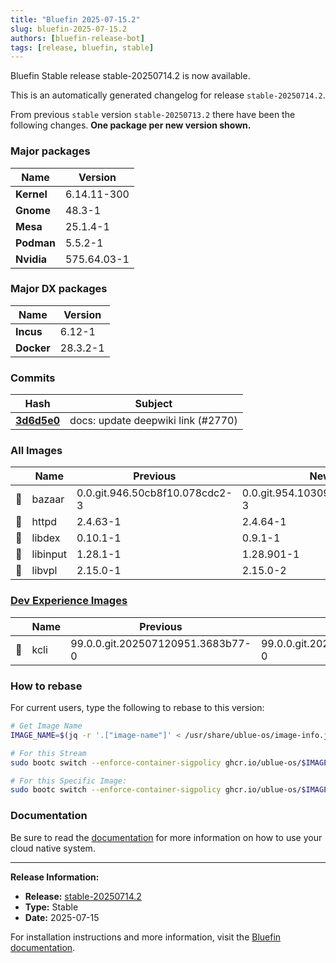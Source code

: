 ```yaml
---
title: "Bluefin 2025-07-15.2"
slug: bluefin-2025-07-15.2
authors: [bluefin-release-bot]
tags: [release, bluefin, stable]
---
```


Bluefin Stable release stable-20250714.2 is now available.


This is an automatically generated changelog for release `stable-20250714.2`.

From previous `stable` version `stable-20250713.2` there have been the following changes. **One package per new version shown.**

### Major packages

| Name       | Version     |
| ---------- | ----------- |
| **Kernel** | 6.14.11-300 |
| **Gnome**  | 48.3-1      |
| **Mesa**   | 25.1.4-1    |
| **Podman** | 5.5.2-1     |
| **Nvidia** | 575.64.03-1 |

### Major DX packages

| Name       | Version  |
| ---------- | -------- |
| **Incus**  | 6.12-1   |
| **Docker** | 28.3.2-1 |

### Commits

| Hash                                                                                               | Subject                            |
| -------------------------------------------------------------------------------------------------- | ---------------------------------- |
| **[3d6d5e0](https://github.com/ublue-os/bluefin/commit/3d6d5e0b238e2d1fd29bd097679543580be8abb5)** | docs: update deepwiki link (#2770) |

### All Images

|     | Name     | Previous                       | New                            |
| --- | -------- | ------------------------------ | ------------------------------ |
| 🔄  | bazaar   | 0.0.git.946.50cb8f10.078cdc2-3 | 0.0.git.954.103092a0.8af418b-3 |
| 🔄  | httpd    | 2.4.63-1                       | 2.4.64-1                       |
| 🔄  | libdex   | 0.10.1-1                       | 0.9.1-1                        |
| 🔄  | libinput | 1.28.1-1                       | 1.28.901-1                     |
| 🔄  | libvpl   | 2.15.0-1                       | 2.15.0-2                       |

### [Dev Experience Images](https://docs.projectbluefin.io/bluefin-dx)

|     | Name | Previous                          | New                               |
| --- | ---- | --------------------------------- | --------------------------------- |
| 🔄  | kcli | 99.0.0.git.202507120951.3683b77-0 | 99.0.0.git.202507140611.acc9dff-0 |

### How to rebase

For current users, type the following to rebase to this version:

```bash
# Get Image Name
IMAGE_NAME=$(jq -r '.["image-name"]' < /usr/share/ublue-os/image-info.json)

# For this Stream
sudo bootc switch --enforce-container-sigpolicy ghcr.io/ublue-os/$IMAGE_NAME:stable

# For this Specific Image:
sudo bootc switch --enforce-container-sigpolicy ghcr.io/ublue-os/$IMAGE_NAME:stable-20250714.2
```

### Documentation

Be sure to read the [documentation](https://docs.projectbluefin.io/) for more information
on how to use your cloud native system.

---

**Release Information:**

- **Release:** [stable-20250714.2](https://github.com/ublue-os/bluefin/releases/tag/stable-20250714.2)
- **Type:** Stable
- **Date:** 2025-07-15

For installation instructions and more information, visit the [Bluefin documentation](https://docs.projectbluefin.io/).
